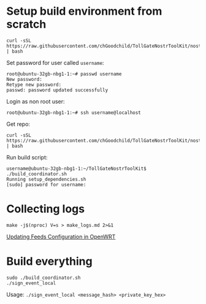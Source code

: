 # Setup build environment from scratch
```
curl -sSL https://raw.githubusercontent.com/chGoodchild/TollGateNostrToolKit/nostr_client_relay/setup_from_scratch.sh | bash
```

Set password for user called `username`:
```
root@ubuntu-32gb-nbg1-1:~# passwd username
New password: 
Retype new password: 
passwd: password updated successfully
```

Login as non root user:
```
root@ubuntu-32gb-nbg1-1:~# ssh username@localhost
```

Get repo:
```
curl -sSL https://raw.githubusercontent.com/chGoodchild/TollGateNostrToolKit/nostr_client_relay/setup_repo.sh | bash
```

Run build script:
```
username@ubuntu-32gb-nbg1-1:~/TollGateNostrToolKit$ ./build_coordinator.sh 
Running setup_dependencies.sh
[sudo] password for username:
```

# Collecting logs
```
make -j$(nproc) V=s > make_logs.md 2>&1
```

[Updating Feeds Configuration in OpenWRT](updating_feeds_conf_in_openwrt.md)


# Build everything
```
sudo ./build_coordinator.sh
./sign_event_local 
```

Usage: `./sign_event_local <message_hash> <private_key_hex>`

